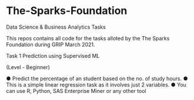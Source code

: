 # The-Sparks-Foundation
Data Science &amp; Business Analytics Tasks

This repos contains all code for the tasks alloted by the The Sparks Foundation during GRIP March 2021.

Task 1
Prediction using Supervised ML

(Level - Beginner)

● Predict the percentage of an student based on the no. of study hours.
● This is a simple linear regression task as it involves just 2 variables.
● You can use R, Python, SAS Enterprise Miner or any other tool
